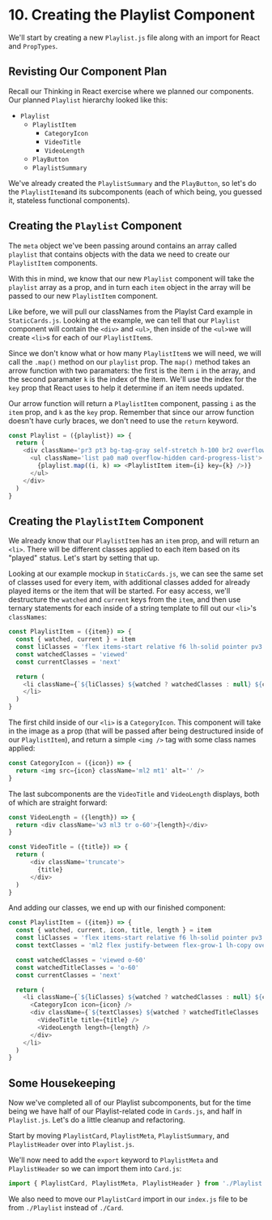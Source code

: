 # 10. Creating the Playlist Component
We'll start by creating a new `Playlist.js` file along with an import for React and `PropTypes`.

## Revisting Our Component Plan
Recall our Thinking in React exercise where we planned our components. Our planned `Playlist` hierarchy looked like this:

* `Playlist`
  - `PlaylistItem`
    - `CategoryIcon`
    - `VideoTitle`
    - `VideoLength`
  - `PlayButton`
  - `PlaylistSummary`

We've already created the `PlaylistSummary` and the `PlayButton`, so let's do the `PlaylistItem`and its subcomponents (each of which being, you guessed it, stateless functional components).

## Creating the `Playlist` Component
The `meta` object we've been passing around contains an array called `playlist` that contains objects with the data we need to create our `PlaylistItem` components.

With this in mind, we know that our new `Playlist` component will take the `playlist` array as a prop, and in turn each `item` object in the array will be passed to our new `PlaylistItem` component.

Like before, we will pull our classNames from the Playlst Card example in `StaticCards.js`. Looking at the example, we can tell that our `Playlist` component will contain the `<div>` and `<ul>`, then inside of the `<ul>`we will create `<li>`s for each of our `PlaylistItem`s.

Since we don't know what or how many `PlaylistItem`s we will need, we will call the `.map()` method on our `playlist` prop. The `map()` method takes an arrow function with two paramaters: the first is the item `i` in the array, and the second paramater `k` is the index of the item. We'll use the index for the `key` prop that React uses to help it determine if an item needs updated.

Our arrow function will return a `PlaylistItem` component, passing `i` as the `item` prop, and `k` as the `key` prop. Remember that since our arrow function doesn't have curly braces, we don't need to use the `return` keyword. 

```javascript
const Playlist = ({playlist}) => {
  return (
    <div className='pr3 pt3 bg-tag-gray self-stretch h-100 br2 overflow-y-scroll'>
      <ul className='list pa0 ma0 overflow-hidden card-progress-list'>
        {playlist.map((i, k) => <PlaylistItem item={i} key={k} />)}
      </ul>
    </div>
  )  
}
```

## Creating the `PlaylistItem` Component

We already know that our `PlaylistItem` has an `item` prop, and will return an `<li>`. There will be different classes applied to each item based on its "played" status. Let's start by setting that up.

Looking at our example mockup in `StaticCards.js`, we can see the same set of classes used for every item, with additional classes added for already played items or the item that will be started. For easy access, we'll destructure the `watched` and `current` keys from the `item`, and then use ternary statements for each inside of a string template to fill out our `<li>`'s `classNames`:

```javascript
const PlaylistItem = ({item}) => {
  const { watched, current } = item
  const liClasses = 'flex items-start relative f6 lh-solid pointer pv3 pl4 pr3 gray hover-bg-white card-progress-list-item' 
  const watchedClasses = 'viewed'
  const currentClasses = 'next'

  return (
    <li className={`${liClasses} ${watched ? watchedClasses : null} ${current ? currentClasses : null}`}>
    </li>
  )
}
```

The first child inside of our `<li>` is a `CategoryIcon`. This component will take in the image as a prop (that will be passed after being destructured inside of our `PlaylistItem`), and return a simple `<img />` tag with some class names applied:

```javascript
const CategoryIcon = ({icon}) => {
  return <img src={icon} className='ml2 mt1' alt='' />
}
```

The last subcomponents are the `VideoTitle` and `VideoLength` displays, both of which are straight forward:

```javascript
const VideoLength = ({length}) => {
  return <div className='w3 ml3 tr o-60'>{length}</div>
}

const VideoTitle = ({title}) => {
  return (
      <div className='truncate'>
        {title}
      </div>
  )
}
```

And adding our classes, we end up with our finished component:

```javascript
const PlaylistItem = ({item}) => {
  const { watched, current, icon, title, length } = item
  const liClasses = 'flex items-start relative f6 lh-solid pointer pv3 pl4 pr3 gray hover-bg-white card-progress-list-item' 
  const textClasses = 'ml2 flex justify-between flex-grow-1 lh-copy overflow-hidden lesson-title'

  const watchedClasses = 'viewed o-60'
  const watchedTitleClasses = 'o-60'
  const currentClasses = 'next'

  return (
    <li className={`${liClasses} ${watched ? watchedClasses : null} ${current ? currentClasses : null}`}>
      <CategoryIcon icon={icon} />
      <div className={`${textClasses} ${watched ? watchedTitleClasses : null}`}>
        <VideoTitle title={title} />
        <VideoLength length={length} />
      </div>
    </li>
  )
}
```


## Some Housekeeping
Now we've completed all of our Playlist subcomponents, but for the time being we have half of our Playlist-related code in `Cards.js`, and half in `Playlist.js`. Let's do a little cleanup and refactoring.

Start by moving `PlaylistCard`, `PlaylistMeta`, `PlaylistSummary`, and `PlaylistHeader` over into `Playlist.js`.

We'll now need to add the `export` keyword to `PlaylistMeta` and `PlaylistHeader` so we can import them into `Card.js`:

```javascript
import { PlaylistCard, PlaylistMeta, PlaylistHeader } from './Playlist'
```

We also need to move our `PlaylistCard` import in our `index.js` file to be from `./Playlist` instead of `./Card`.

## 

